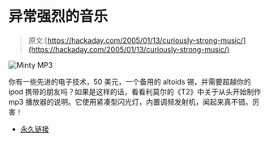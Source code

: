 # 异常强烈的音乐

> 原文:[https://hackaday.com/2005/01/13/curiously-strong-music/](https://hackaday.com/2005/01/13/curiously-strong-music/)

![Minty MP3](../Images/286de5a1ee0be79a7be2a31d467e0e1c.png)

你有一些先进的电子技术，50 美元，一个备用的 altoids 锡，并需要超越你的 ipod 携带的朋友吗？如果是这样的话，看看利莫尔的《T2》中关于从头开始制作 mp3 播放器的说明。它使用紧凑型闪光灯，内置调频发射机，闻起来真不错。厉害！

*   [永久链接](http://web.media.mit.edu/~ladyada/make/minty/index.html)